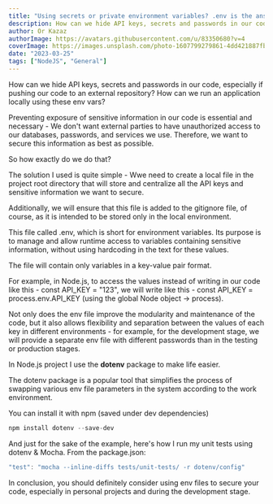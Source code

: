 ```yaml
---
title: "Using secrets or private environment variables? .env is the answer"
description: How can we hide API keys, secrets and passwords in our code, especially if pushing our code to an external repository? How can we run an application locally using these env vars?
author: Or Kazaz
authorImage: https://avatars.githubusercontent.com/u/83350680?v=4
coverImage: https://images.unsplash.com/photo-1607799279861-4dd421887fb3?ixlib=rb-4.0.3&ixid=MnwxMjA3fDB8MHxwaG90by1wYWdlfHx8fGVufDB8fHx8&auto=format&fit=crop&w=1540&q=50
date: "2023-03-25"
tags: ["NodeJS", "General"]
---
```


How can we hide API keys, secrets and passwords in our code, especially if pushing our code to an external repository? How can we run an application locally using these env vars?

Preventing exposure of sensitive information in our code is essential and necessary - We don't want external parties to have unauthorized access to our databases, passwords, and services we use. Therefore, we want to secure this information as best as possible.

So how exactly do we do that?

The solution I used is quite simple - Wwe need to create a local file in the project root directory that will store and centralize all the API keys and sensitive information we want to secure. 

Additionally, we will ensure that this file is added to the gitignore file, of course, as it is intended to be stored only in the local environment.

This file called .env, which is short for environment variables. Its purpose is to manage and allow runtime access to variables containing sensitive information, without using hardcoding in the text for these values.

The file will contain only variables in a key-value pair format.

For example, in Node.js, to access the values ​​instead of writing in our code like this - const API_KEY = "123", we will write like this - const API_KEY = process.env.API_KEY (using the global Node object -> process).

Not only does the env file improve the modularity and maintenance of the code, but it also allows flexibility and separation between the values ​​of each key in different environments - for example, for the development stage, we will provide a separate env file with different passwords than in the testing or production stages.

In Node.js project I use the **dotenv** package to make life easier.

The dotenv package is a popular tool that simplifies the process of swapping various env file parameters in the system according to the work environment.

You can install it with npm (saved under dev dependencies)

```js
npm install dotenv --save-dev
```

And just for the sake of the example, here's how I run my unit tests using dotenv & Mocha.
From the package.json:
```js
"test": "mocha --inline-diffs tests/unit-tests/ -r dotenv/config"
```

In conclusion, you should definitely consider using env files to secure your  code, especially in personal projects and during the development stage. 
